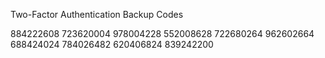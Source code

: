 
Two-Factor Authentication Backup Codes

884222608
723620004
978004228
552008628
722680264
962602664
688424024
784026482
620406824
839242200
